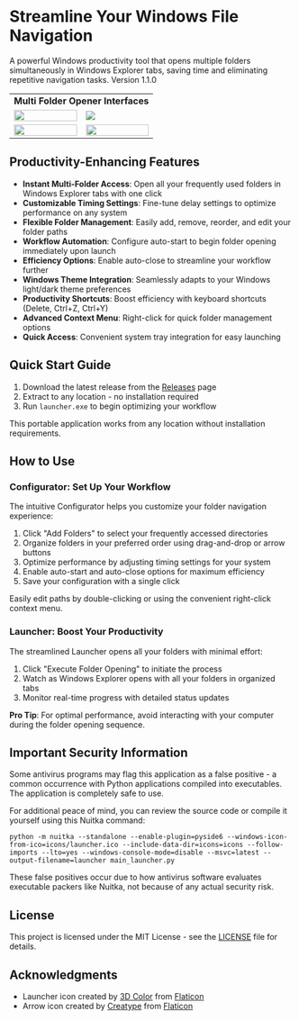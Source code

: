 # Streamline Your Windows File Navigation

A powerful Windows productivity tool that opens multiple folders simultaneously in Windows Explorer tabs, saving time and eliminating repetitive navigation tasks. Version 1.1.0

<table>
  <tr>
    <td colspan="2" align="center"><strong>Multi Folder Opener Interfaces</strong></td>
  </tr>
  <tr>
    <td><img src="https://github.com/user-attachments/assets/4fc7e7f6-e6cd-4387-9f22-6fd8e28e2dac" width="100%"></td>
    <td><img src="https://github.com/user-attachments/assets/abc4c7eb-f366-46b1-b1bf-51f16841b89c"></td>
  </tr>
  <tr>
    <td><img src="https://github.com/user-attachments/assets/5546758a-f65f-482a-835a-a5db0b5dd329" width="100%"></td>
    <td><img src="https://github.com/user-attachments/assets/93536ecc-2f9c-45b5-a6af-cfcc09ef2ac4" width="100%"></td>
  </tr>
</table>



## Productivity-Enhancing Features

- **Instant Multi-Folder Access**: Open all your frequently used folders in Windows Explorer tabs with one click
- **Customizable Timing Settings**: Fine-tune delay settings to optimize performance on any system
- **Flexible Folder Management**: Easily add, remove, reorder, and edit your folder paths
- **Workflow Automation**: Configure auto-start to begin folder opening immediately upon launch
- **Efficiency Options**: Enable auto-close to streamline your workflow further
- **Windows Theme Integration**: Seamlessly adapts to your Windows light/dark theme preferences
- **Productivity Shortcuts**: Boost efficiency with keyboard shortcuts (Delete, Ctrl+Z, Ctrl+Y)
- **Advanced Context Menu**: Right-click for quick folder management options
- **Quick Access**: Convenient system tray integration for easy launching

## Quick Start Guide

1. Download the latest release from the [Releases](https://github.com/Avaxerrr/Multi-Folder-Opener/releases) page
2. Extract to any location - no installation required
3. Run `launcher.exe` to begin optimizing your workflow

This portable application works from any location without installation requirements.

## How to Use

### Configurator: Set Up Your Workflow

The intuitive Configurator helps you customize your folder navigation experience:

1. Click "Add Folders" to select your frequently accessed directories
2. Organize folders in your preferred order using drag-and-drop or arrow buttons
3. Optimize performance by adjusting timing settings for your system
4. Enable auto-start and auto-close options for maximum efficiency
5. Save your configuration with a single click

Easily edit paths by double-clicking or using the convenient right-click context menu.

### Launcher: Boost Your Productivity

The streamlined Launcher opens all your folders with minimal effort:

1. Click "Execute Folder Opening" to initiate the process
2. Watch as Windows Explorer opens with all your folders in organized tabs
3. Monitor real-time progress with detailed status updates

**Pro Tip**: For optimal performance, avoid interacting with your computer during the folder opening sequence.

## Important Security Information

Some antivirus programs may flag this application as a false positive - a common occurrence with Python applications compiled into executables. The application is completely safe to use.

For additional peace of mind, you can review the source code or compile it yourself using this Nuitka command:

```
python -m nuitka --standalone --enable-plugin=pyside6 --windows-icon-from-ico=icons/launcher.ico --include-data-dir=icons=icons --follow-imports --lto=yes --windows-console-mode=disable --msvc=latest --output-filename=launcher main_launcher.py
```

These false positives occur due to how antivirus software evaluates executable packers like Nuitka, not because of any actual security risk.

## License

This project is licensed under the MIT License - see the [LICENSE](license.md) file for details.

## Acknowledgments

- Launcher icon created by [3D Color](https://www.flaticon.com/authors/3d/color/) from [Flaticon](https://www.flaticon.com/)
- Arrow icon created by [Creatype](https://www.flaticon.com/authors/creatype) from [Flaticon](https://www.flaticon.com/)
